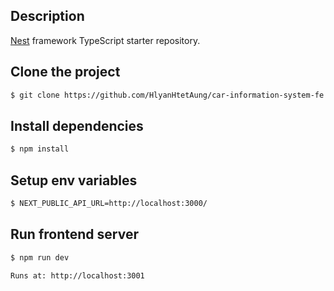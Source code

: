 ## Description

[Nest](https://github.com/nestjs/nest) framework TypeScript starter repository.

## Clone the project

```bash
$ git clone https://github.com/HlyanHtetAung/car-information-system-fe.git
```

## Install dependencies

```bash
$ npm install
```

## Setup env variables

```bash
$ NEXT_PUBLIC_API_URL=http://localhost:3000/
```

## Run frontend server

```bash
$ npm run dev

Runs at: http://localhost:3001
```
